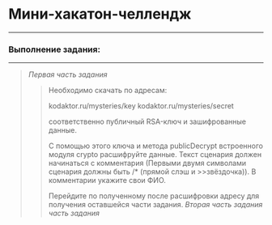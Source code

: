 # Мини-хакатон-челлендж
-----------------------
### Выполнение задания:
-----------------------
>*Первая часть задания*
>>Необходимо скачать по адресам:
>>
>>kodaktor.ru/mysteries/key
>>kodaktor.ru/mysteries/secret
>>
>>соответственно публичный RSA-ключ и зашифрованные данные.
>>
>>С помощью этого ключа и метода publicDecrypt встроенного модуля crypto
>>расшифруйте данные. Текст сценария должен начинаться с комментария (Первыми двумя символами сценария должны быть /* (прямой слэш и >>звёздочка)). В комментарии укажите свои ФИО.
>>
>>Перейдите по полученному после расшифровки адресу для получения оставшейся части задания.
>*Вторая часть задания часть задания*
